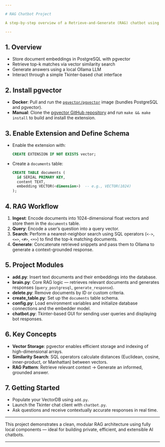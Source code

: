 ```yaml
---

# RAG Chatbot Project

A step-by-step overview of a Retrieve-and-Generate (RAG) chatbot using PostgreSQL + pgvector, Ollama LLM, and a Tkinter GUI.

---
```


## 1. Overview
- Store document embeddings in PostgreSQL with pgvector  
- Retrieve top-k matches via vector similarity search  
- Generate answers using a local Ollama LLM  
- Interact through a simple Tkinter-based chat interface  

## 2. Install pgvector
- **Docker**: Pull and run the [`pgvector/pgvector`](https://hub.docker.com/r/pgvector/pgvector/tags) image (bundles PostgreSQL and pgvector).  
- **Manual**: Clone the [pgvector GitHub repository](https://github.com/pgvector/pgvector) and run `make && make install` to build and install the extension.  

## 3. Enable Extension and Define Schema
- Enable the extension with:  
  ```sql
  CREATE EXTENSION IF NOT EXISTS vector;
  ```
- Create a `documents` table:  
  ```sql
  CREATE TABLE documents (
    id SERIAL PRIMARY KEY,
    content TEXT,
    embedding VECTOR(<dimension>)  -- e.g., VECTOR(1024)
  );
  ```

## 4. RAG Workflow
1. **Ingest**: Encode documents into 1024-dimensional float vectors and store them in the `documents` table.  
2. **Query**: Encode a user’s question into a query vector.  
3. **Search**: Perform a nearest-neighbor search using SQL operators (`<->`, `<=>`, `<#>`, `<+>`) to find the top-k matching documents.  
4. **Generate**: Concatenate retrieved snippets and pass them to Ollama to generate a context-grounded response.

## 5. Project Modules
- **add.py**: Insert text documents and their embeddings into the database.  
- **brain.py**: Core RAG logic — retrieves relevant documents and generates responses (`query_postgresql`, `generate_response`).  
- **delete.py**: Remove documents by ID or custom criteria.  
- **create_table.py**: Set up the `documents` table schema.  
- **config.py**: Load environment variables and initialize database connections and the embedder model.  
- **chatbot.py**: Tkinter-based GUI for sending user queries and displaying bot responses.

## 6. Key Concepts
- **Vector Storage**: pgvector enables efficient storage and indexing of high-dimensional arrays.  
- **Similarity Search**: SQL operators calculate distances (Euclidean, cosine, inner-product, or Manhattan) between vectors.  
- **RAG Pattern**: Retrieve relevant context → Generate an informed, grounded answer.

## 7. Getting Started
- Populate your VectorDB using `add.py`.  
- Launch the Tkinter chat client with `chatbot.py`.  
- Ask questions and receive contextually accurate responses in real time.

---

This project demonstrates a clean, modular RAG architecture using fully local components — ideal for building private, efficient, and extensible AI chatbots.

---
